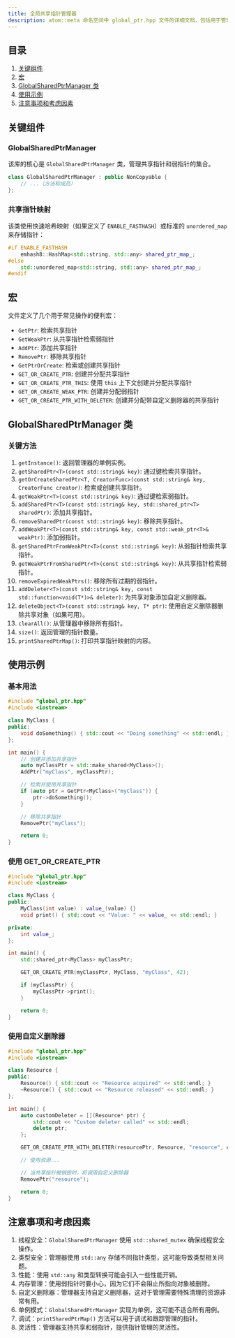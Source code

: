 ```yaml
---
title: 全局共享指针管理器
description: atom::meta 命名空间中 global_ptr.hpp 文件的详细文档，包括用于管理 C++ 中共享指针和弱指针的关键组件、宏、方法、使用示例和注意事项。  
---
```


## 目录

1. [关键组件](#关键组件)
2. [宏](#宏)
3. [GlobalSharedPtrManager 类](#globalsharedptrmanager-类)
4. [使用示例](#使用示例)
5. [注意事项和考虑因素](#注意事项和考虑因素)

## 关键组件

### GlobalSharedPtrManager

该库的核心是 `GlobalSharedPtrManager` 类，管理共享指针和弱指针的集合。

```cpp
class GlobalSharedPtrManager : public NonCopyable {
    // ...（方法和成员）
};
```

### 共享指针映射

该类使用快速哈希映射（如果定义了 `ENABLE_FASTHASH`）或标准的 `unordered_map` 来存储指针：

```cpp
#if ENABLE_FASTHASH
    emhash8::HashMap<std::string, std::any> shared_ptr_map_;
#else
    std::unordered_map<std::string, std::any> shared_ptr_map_;
#endif
```

## 宏

文件定义了几个用于常见操作的便利宏：

- `GetPtr`: 检索共享指针
- `GetWeakPtr`: 从共享指针检索弱指针
- `AddPtr`: 添加共享指针
- `RemovePtr`: 移除共享指针
- `GetPtrOrCreate`: 检索或创建共享指针
- `GET_OR_CREATE_PTR`: 创建并分配共享指针
- `GET_OR_CREATE_PTR_THIS`: 使用 `this` 上下文创建并分配共享指针
- `GET_OR_CREATE_WEAK_PTR`: 创建并分配弱指针
- `GET_OR_CREATE_PTR_WITH_DELETER`: 创建并分配带自定义删除器的共享指针

## GlobalSharedPtrManager 类

### 关键方法

1. `getInstance()`: 返回管理器的单例实例。
2. `getSharedPtr<T>(const std::string& key)`: 通过键检索共享指针。
3. `getOrCreateSharedPtr<T, CreatorFunc>(const std::string& key, CreatorFunc creator)`: 检索或创建共享指针。
4. `getWeakPtr<T>(const std::string& key)`: 通过键检索弱指针。
5. `addSharedPtr<T>(const std::string& key, std::shared_ptr<T> sharedPtr)`: 添加共享指针。
6. `removeSharedPtr(const std::string& key)`: 移除共享指针。
7. `addWeakPtr<T>(const std::string& key, const std::weak_ptr<T>& weakPtr)`: 添加弱指针。
8. `getSharedPtrFromWeakPtr<T>(const std::string& key)`: 从弱指针检索共享指针。
9. `getWeakPtrFromSharedPtr<T>(const std::string& key)`: 从共享指针检索弱指针。
10. `removeExpiredWeakPtrs()`: 移除所有过期的弱指针。
11. `addDeleter<T>(const std::string& key, const std::function<void(T*)>& deleter)`: 为共享对象添加自定义删除器。
12. `deleteObject<T>(const std::string& key, T* ptr)`: 使用自定义删除器删除共享对象（如果可用）。
13. `clearAll()`: 从管理器中移除所有指针。
14. `size()`: 返回管理的指针数量。
15. `printSharedPtrMap()`: 打印共享指针映射的内容。

## 使用示例

### 基本用法

```cpp
#include "global_ptr.hpp"
#include <iostream>

class MyClass {
public:
    void doSomething() { std::cout << "Doing something" << std::endl; }
};

int main() {
    // 创建并添加共享指针
    auto myClassPtr = std::make_shared<MyClass>();
    AddPtr("myClass", myClassPtr);

    // 检索并使用共享指针
    if (auto ptr = GetPtr<MyClass>("myClass")) {
        ptr->doSomething();
    }

    // 移除共享指针
    RemovePtr("myClass");

    return 0;
}
```

### 使用 GET_OR_CREATE_PTR

```cpp
#include "global_ptr.hpp"
#include <iostream>

class MyClass {
public:
    MyClass(int value) : value_(value) {}
    void print() { std::cout << "Value: " << value_ << std::endl; }

private:
    int value_;
};

int main() {
    std::shared_ptr<MyClass> myClassPtr;

    GET_OR_CREATE_PTR(myClassPtr, MyClass, "myClass", 42);

    if (myClassPtr) {
        myClassPtr->print();
    }

    return 0;
}
```

### 使用自定义删除器

```cpp
#include "global_ptr.hpp"
#include <iostream>

class Resource {
public:
    Resource() { std::cout << "Resource acquired" << std::endl; }
    ~Resource() { std::cout << "Resource released" << std::endl; }
};

int main() {
    auto customDeleter = [](Resource* ptr) {
        std::cout << "Custom deleter called" << std::endl;
        delete ptr;
    };

    GET_OR_CREATE_PTR_WITH_DELETER(resourcePtr, Resource, "resource", customDeleter);

    // 使用资源...

    // 当共享指针被销毁时，将调用自定义删除器
    RemovePtr("resource");

    return 0;
}
```

## 注意事项和考虑因素

1. 线程安全：`GlobalSharedPtrManager` 使用 `std::shared_mutex` 确保线程安全操作。
2. 类型安全：管理器使用 `std::any` 存储不同指针类型，这可能导致类型相关问题。
3. 性能：使用 `std::any` 和类型转换可能会引入一些性能开销。
4. 内存管理：使用弱指针时要小心，因为它们不会阻止所指向对象被删除。
5. 自定义删除器：管理器支持自定义删除器，这对于管理需要特殊清理的资源非常有用。
6. 单例模式：`GlobalSharedPtrManager` 实现为单例，这可能不适合所有用例。
7. 调试：`printSharedPtrMap()` 方法可以用于调试和跟踪管理的指针。
8. 灵活性：管理器支持共享和弱指针，提供指针管理的灵活性。
